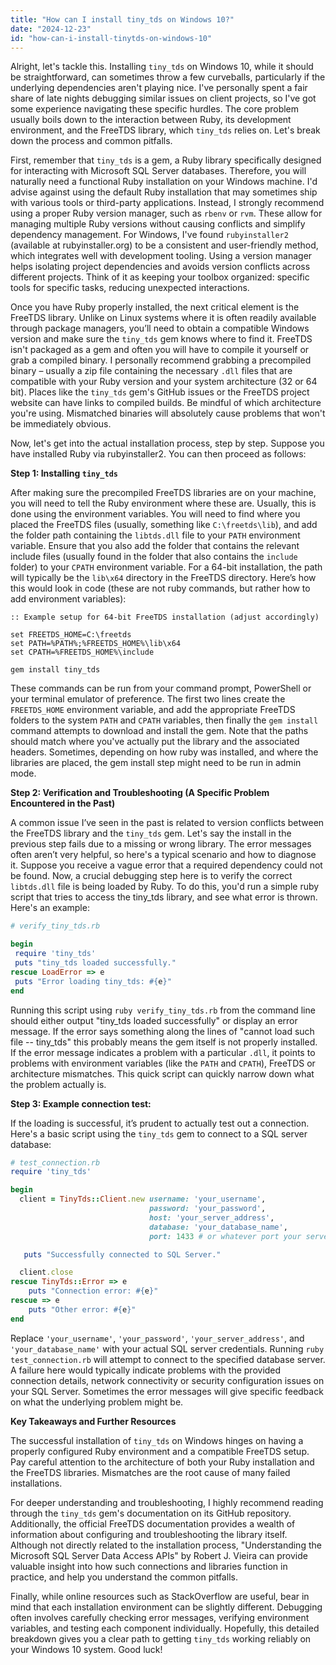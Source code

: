 ```yaml
---
title: "How can I install tiny_tds on Windows 10?"
date: "2024-12-23"
id: "how-can-i-install-tinytds-on-windows-10"
---
```


Alright, let's tackle this. Installing `tiny_tds` on Windows 10, while it should be straightforward, can sometimes throw a few curveballs, particularly if the underlying dependencies aren't playing nice. I've personally spent a fair share of late nights debugging similar issues on client projects, so I've got some experience navigating these specific hurdles. The core problem usually boils down to the interaction between Ruby, its development environment, and the FreeTDS library, which `tiny_tds` relies on. Let's break down the process and common pitfalls.

First, remember that `tiny_tds` is a gem, a Ruby library specifically designed for interacting with Microsoft SQL Server databases. Therefore, you will naturally need a functional Ruby installation on your Windows machine. I'd advise against using the default Ruby installation that may sometimes ship with various tools or third-party applications. Instead, I strongly recommend using a proper Ruby version manager, such as `rbenv` or `rvm`. These allow for managing multiple Ruby versions without causing conflicts and simplify dependency management. For Windows, I've found `rubyinstaller2` (available at rubyinstaller.org) to be a consistent and user-friendly method, which integrates well with development tooling. Using a version manager helps isolating project dependencies and avoids version conflicts across different projects. Think of it as keeping your toolbox organized: specific tools for specific tasks, reducing unexpected interactions.

Once you have Ruby properly installed, the next critical element is the FreeTDS library. Unlike on Linux systems where it is often readily available through package managers, you’ll need to obtain a compatible Windows version and make sure the `tiny_tds` gem knows where to find it. FreeTDS isn't packaged as a gem and often you will have to compile it yourself or grab a compiled binary. I personally recommend grabbing a precompiled binary – usually a zip file containing the necessary `.dll` files that are compatible with your Ruby version and your system architecture (32 or 64 bit). Places like the `tiny_tds` gem's GitHub issues or the FreeTDS project website can have links to compiled builds. Be mindful of which architecture you're using. Mismatched binaries will absolutely cause problems that won't be immediately obvious.

Now, let's get into the actual installation process, step by step. Suppose you have installed Ruby via rubyinstaller2. You can then proceed as follows:

**Step 1: Installing `tiny_tds`**

After making sure the precompiled FreeTDS libraries are on your machine, you will need to tell the Ruby environment where these are. Usually, this is done using the environment variables. You will need to find where you placed the FreeTDS files (usually, something like `C:\freetds\lib`), and add the folder path containing the `libtds.dll` file to your `PATH` environment variable. Ensure that you also add the folder that contains the relevant include files (usually found in the folder that also contains the `include` folder) to your `CPATH` environment variable. For a 64-bit installation, the path will typically be the `lib\x64` directory in the FreeTDS directory. Here’s how this would look in code (these are not ruby commands, but rather how to add environment variables):

```batch
:: Example setup for 64-bit FreeTDS installation (adjust accordingly)

set FREETDS_HOME=C:\freetds
set PATH=%PATH%;%FREETDS_HOME%\lib\x64
set CPATH=%FREETDS_HOME%\include

gem install tiny_tds
```

These commands can be run from your command prompt, PowerShell or your terminal emulator of preference.  The first two lines create the `FREETDS_HOME` environment variable, and add the appropriate FreeTDS folders to the system `PATH` and `CPATH` variables, then finally the `gem install` command attempts to download and install the gem. Note that the paths should match where you've actually put the library and the associated headers. Sometimes, depending on how ruby was installed, and where the libraries are placed, the gem install step might need to be run in admin mode.

**Step 2: Verification and Troubleshooting (A Specific Problem Encountered in the Past)**

A common issue I’ve seen in the past is related to version conflicts between the FreeTDS library and the `tiny_tds` gem. Let's say the install in the previous step fails due to a missing or wrong library. The error messages often aren’t very helpful, so here's a typical scenario and how to diagnose it. Suppose you receive a vague error that a required dependency could not be found. Now, a crucial debugging step here is to verify the correct `libtds.dll` file is being loaded by Ruby. To do this, you'd run a simple ruby script that tries to access the tiny_tds library, and see what error is thrown. Here's an example:

```ruby
# verify_tiny_tds.rb

begin
 require 'tiny_tds'
 puts "tiny_tds loaded successfully."
rescue LoadError => e
 puts "Error loading tiny_tds: #{e}"
end
```

Running this script using `ruby verify_tiny_tds.rb` from the command line should either output "tiny_tds loaded successfully" or display an error message. If the error says something along the lines of "cannot load such file -- tiny_tds" this probably means the gem itself is not properly installed. If the error message indicates a problem with a particular `.dll`, it points to problems with environment variables (like the `PATH` and `CPATH`), FreeTDS or architecture mismatches. This quick script can quickly narrow down what the problem actually is.

**Step 3: Example connection test:**

If the loading is successful, it’s prudent to actually test out a connection. Here's a basic script using the `tiny_tds` gem to connect to a SQL server database:

```ruby
# test_connection.rb
require 'tiny_tds'

begin
  client = TinyTds::Client.new username: 'your_username',
                               password: 'your_password',
                               host: 'your_server_address',
                               database: 'your_database_name',
                               port: 1433 # or whatever port your server is listening on

   puts "Successfully connected to SQL Server."

  client.close
rescue TinyTds::Error => e
    puts "Connection error: #{e}"
rescue => e
    puts "Other error: #{e}"
end
```

Replace `'your_username'`, `'your_password'`, `'your_server_address'`, and `'your_database_name'` with your actual SQL server credentials. Running `ruby test_connection.rb` will attempt to connect to the specified database server. A failure here would typically indicate problems with the provided connection details, network connectivity or security configuration issues on your SQL Server. Sometimes the error messages will give specific feedback on what the underlying problem might be.

**Key Takeaways and Further Resources**

The successful installation of `tiny_tds` on Windows hinges on having a properly configured Ruby environment and a compatible FreeTDS setup. Pay careful attention to the architecture of both your Ruby installation and the FreeTDS libraries. Mismatches are the root cause of many failed installations.

For deeper understanding and troubleshooting, I highly recommend reading through the `tiny_tds` gem's documentation on its GitHub repository. Additionally, the official FreeTDS documentation provides a wealth of information about configuring and troubleshooting the library itself. Although not directly related to the installation process, "Understanding the Microsoft SQL Server Data Access APIs" by Robert J. Vieira can provide valuable insight into how such connections and libraries function in practice, and help you understand the common pitfalls.

Finally, while online resources such as StackOverflow are useful, bear in mind that each installation environment can be slightly different. Debugging often involves carefully checking error messages, verifying environment variables, and testing each component individually. Hopefully, this detailed breakdown gives you a clear path to getting `tiny_tds` working reliably on your Windows 10 system. Good luck!
